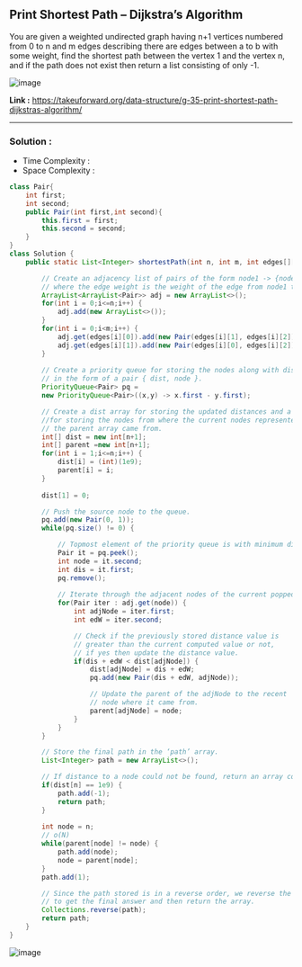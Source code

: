 ## Print Shortest Path – Dijkstra’s Algorithm 

You are given a weighted undirected graph having n+1 vertices numbered from 0 to n and m edges describing there are edges between a to b with some weight, find the shortest path between the vertex 1 and the vertex n, and if the path does not exist then return a list consisting of only -1.

![image](https://github.com/alkabharti/Graph/assets/23376002/abca9224-e0c3-475e-a2ee-c12946d3ca83)

**Link :** https://takeuforward.org/data-structure/g-35-print-shortest-path-dijkstras-algorithm/

---------------------------------------------------------------------------------------------------------------------------------------------------------------------------------------------

### Solution : 

- Time Complexity :
- Space Complexity :


```java
class Pair{
    int first;
    int second;
    public Pair(int first,int second){
        this.first = first;
        this.second = second;
    }
}
class Solution {
    public static List<Integer> shortestPath(int n, int m, int edges[][]) {

        // Create an adjacency list of pairs of the form node1 -> {node2, edge weight}
        // where the edge weight is the weight of the edge from node1 to node2.
        ArrayList<ArrayList<Pair>> adj = new ArrayList<>(); 
        for(int i = 0;i<=n;i++) {
            adj.add(new ArrayList<>()); 
        }
        for(int i = 0;i<m;i++) {
            adj.get(edges[i][0]).add(new Pair(edges[i][1], edges[i][2])); 
            adj.get(edges[i][1]).add(new Pair(edges[i][0], edges[i][2])); 
        }
        
        // Create a priority queue for storing the nodes along with distances 
        // in the form of a pair { dist, node }.
        PriorityQueue<Pair> pq = 
        new PriorityQueue<Pair>((x,y) -> x.first - y.first);

        // Create a dist array for storing the updated distances and a parent array
        //for storing the nodes from where the current nodes represented by indices of
        // the parent array came from.
        int[] dist = new int[n+1]; 
        int[] parent =new int[n+1]; 
        for(int i = 1;i<=n;i++) {
            dist[i] = (int)(1e9); 
            parent[i] = i; 
        }
        
        dist[1] = 0; 

        // Push the source node to the queue.
        pq.add(new Pair(0, 1)); 
        while(pq.size() != 0) {

            // Topmost element of the priority queue is with minimum distance value.
            Pair it = pq.peek(); 
            int node = it.second;
            int dis = it.first; 
            pq.remove(); 
            
            // Iterate through the adjacent nodes of the current popped node.
            for(Pair iter : adj.get(node)) {
                int adjNode = iter.first; 
                int edW = iter.second;

                // Check if the previously stored distance value is 
                // greater than the current computed value or not, 
                // if yes then update the distance value.
                if(dis + edW < dist[adjNode]) {
                    dist[adjNode] = dis + edW;
                    pq.add(new Pair(dis + edW, adjNode)); 

                    // Update the parent of the adjNode to the recent 
                    // node where it came from.
                    parent[adjNode] = node; 
                }
            }
        }

        // Store the final path in the ‘path’ array.
        List<Integer> path = new ArrayList<>();  

        // If distance to a node could not be found, return an array containing -1.
        if(dist[n] == 1e9) {
            path.add(-1); 
            return path; 
        }
        
        int node = n;
        // o(N)
        while(parent[node] != node) {
            path.add(node); 
            node = parent[node]; 
        }
        path.add(1); 

        // Since the path stored is in a reverse order, we reverse the array
        // to get the final answer and then return the array.
        Collections.reverse(path); 
        return path;
    }
}

```

![image](https://github.com/alkabharti/Graph/assets/23376002/74836031-0db6-48e7-a76c-0f9b10c1b8fc)


